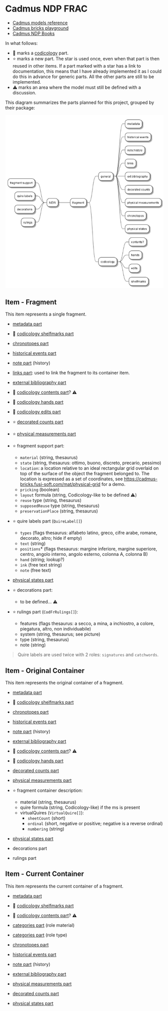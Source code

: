 ﻿# Cadmus NDP FRAC

- [Cadmus models reference](https://myrmex.github.io/overview/cadmus/dev/models/)
- [Cadmus bricks playground](https://cadmus-bricks.fusi-soft.com/)
- [Cadmus NDP Books](https://github.com/vedph/cadmus-ndp-books)

In what follows:

- 📖 marks a [codicology](https://github.com/vedph/cadmus-doc/blob/master/docs/models/index.md#codicology) part.
- ⭐ marks a new part. The star is used once, even when that part is then reused in other items. If a part marked with a star has a link to documentation, this means that I have already implemented it as I could do this in advance for generic parts. All the other parts are still to be implemented.
- ⚠️ marks an area where the model must still be defined with a discussion.

This diagram summarizes the parts planned for this project, grouped by their package:

![parts](docs/img/parts.png)

## Item - Fragment

This item represents a single fragment.

- [metadata part](https://github.com/vedph/cadmus-general/blob/master/docs/metadata.md)
- 📖 [codicology shelfmarks part](https://github.com/vedph/cadmus-codicology/blob/master/docs/cod-shelfmarks.md)
- [chronotopes part](https://github.com/vedph/cadmus-general/blob/master/docs/chronotopes.md)
- [historical events part](https://github.com/vedph/cadmus-general/blob/master/docs/historical-events.md)
- [note part](https://github.com/vedph/cadmus-general/blob/master/docs/note.md) (history)

- [links part](https://github.com/vedph/cadmus-general/blob/master/docs/fr.pin-links.md): used to link the fragment to its container item.
- [external bibliography part](https://github.com/vedph/cadmus-general/blob/master/docs/ext-bibliography.md)

- 📖 [codicology contents part](https://github.com/vedph/cadmus-codicology/blob/master/docs/cod-contents.md)? ⚠️
- 📖 [codicology hands part](https://github.com/vedph/cadmus-codicology/blob/master/docs/cod-hands.md)
- 📖 [codicology edits part](https://github.com/vedph/cadmus-codicology/blob/master/docs/cod-edits.md)
- ⭐ [decorated counts part](https://github.com/vedph/cadmus-general/blob/master/docs/decorated-counts.md)
- ⭐ [physical measurements part](https://github.com/vedph/cadmus-general/blob/master/docs/physical-measurements.md)
- ⭐ fragment support part:
  - `material` (string, thesaurus)
  - `state` (string, thesaurus: ottimo, buono, discreto, precario, pessimo)
  - `location`: a location relative to an ideal rectangular grid overlaid on top of the surface of the object the fragment belonged to. The location is expressed as a set of coordinates, see <https://cadmus-bricks.fusi-soft.com/mat/physical-grid> for a demo.
  - `pricking` (boolean)
  - `layout` formula (string, Codicology-like to be defined ⚠️)
  - `reuse` type (string, thesaurus)
  - `supposedReuse` type (string, thesaurus)
  - `preservationPlace` (string, thesaurus)
- ⭐ quire labels part (`QuireLabel[]`)
  - `types` (flags thesaurus: alfabeto latino, greco, cifre arabe, romane, decorato, altro; hide if empty)
  - `text` (string)
  - `positions`\* (flags thesaurus: margine inferiore, margine superiore, centro, angolo interno, angolo esterno, colonna A, colonna B)
  - `hand` (string; lookup?)
  - `ink` (free text string)
  - `note` (free text)
- [physical states part](https://github.com/vedph/cadmus-general/blob/master/docs/physical-states.md)
- ⭐ decorations part:
  - to be defined... ⚠️
- ⭐ rulings part (`CodFrRulings[]`):
  - features (flags thesaurus: a secco, a mina, a inchiostro, a colore, piegatura, altro, non individuabile)
  - system (string, thesaurus; see picture)
  - type (string, thesaurus)
  - note (string)

>Quire labels are used twice with 2 roles: `signatures` and `catchwords`.

## Item - Original Container

This item represents the original container of a fragment.

- [metadata part](https://github.com/vedph/cadmus-general/blob/master/docs/metadata.md)
- 📖 [codicology shelfmarks part](https://github.com/vedph/cadmus-codicology/blob/master/docs/cod-shelfmarks.md)

- [chronotopes part](https://github.com/vedph/cadmus-general/blob/master/docs/chronotopes.md)
- [historical events part](https://github.com/vedph/cadmus-general/blob/master/docs/historical-events.md)
- [note part](https://github.com/vedph/cadmus-general/blob/master/docs/note.md) (history)

- [external bibliography part](https://github.com/vedph/cadmus-general/blob/master/docs/ext-bibliography.md)

- 📖 [codicology contents part](https://github.com/vedph/cadmus-codicology/blob/master/docs/cod-contents.md)? ⚠️
- 📖 [codicology hands part](https://github.com/vedph/cadmus-codicology/blob/master/docs/cod-hands.md)
- [decorated counts part](https://github.com/vedph/cadmus-general/blob/master/docs/decorated-counts.md)
- [physical measurements part](https://github.com/vedph/cadmus-general/blob/master/docs/physical-measurements.md)
- ⭐ fragment container description:
  - material (string, thesaurus)
  - quire formula (string, Codicology-like) if the ms is present
  - virtualQuires (`VirtualQuire[]`):
    - `sheetCount` (short)
    - `ordinal` (short, negative or positive; negative is a reverse ordinal)
    - `numbering` (string)
- [physical states part](https://github.com/vedph/cadmus-general/blob/master/docs/physical-states.md)
- decorations part
- rulings part

## Item - Current Container

This item represents the current container of a fragment.

- [metadata part](https://github.com/vedph/cadmus-general/blob/master/docs/metadata.md)
- 📖 [codicology shelfmarks part](https://github.com/vedph/cadmus-codicology/blob/master/docs/cod-shelfmarks.md)
- 📖 [codicology contents part](https://github.com/vedph/cadmus-codicology/blob/master/docs/cod-contents.md)? ⚠️

- [categories part](https://github.com/vedph/cadmus-general/blob/master/docs/categories.md) (role material)
- [categories part](https://github.com/vedph/cadmus-general/blob/master/docs/categories.md) (role type)

- [chronotopes part](https://github.com/vedph/cadmus-general/blob/master/docs/chronotopes.md)
- [historical events part](https://github.com/vedph/cadmus-general/blob/master/docs/historical-events.md)
- [note part](https://github.com/vedph/cadmus-general/blob/master/docs/note.md) (history)

- [external bibliography part](https://github.com/vedph/cadmus-general/blob/master/docs/ext-bibliography.md)

- [physical measurements part](https://github.com/vedph/cadmus-general/blob/master/docs/physical-measurements.md)
- [decorated counts part](https://github.com/vedph/cadmus-general/blob/master/docs/decorated-counts.md)
- [physical states part](https://github.com/vedph/cadmus-general/blob/master/docs/physical-states.md)
